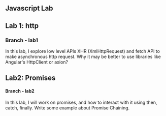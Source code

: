 ## Javascript Lab

## Lab 1: http
### Branch - lab1
In this lab, I explore low level APIs XHR (XmlHttpRequest) and fetch API to make asynchronous http request.
Why it may be better to use libraries like Angular's HttpClient or axion?


## Lab2: Promises
#### Branch - lab2
In this lab, I will work on promises, and how to 
interact with it using then, catch, finally.
Write some example about Promise Chaining.
